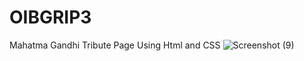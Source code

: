 # OIBGRIP3
Mahatma Gandhi Tribute Page Using Html and CSS
![Screenshot (9)](https://user-images.githubusercontent.com/119795285/217527847-21743791-751c-4dba-87a6-6bd57afab1cd.png)

